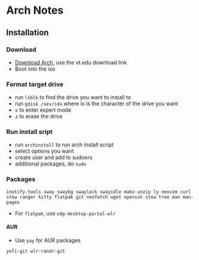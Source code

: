# Arch Notes

## Installation

### Download

- [Download Arch](https://archlinux.org/download/), use the vt.edu download link
- Boot into the iso

### Format target drive

- run `lsblk` to find the drive you want to install to
- run `gdisk /sev/sdx` where is is the character of the drive you want
- `x` to enter expert mode
- `z` to erase the drive

### Run install sript

- run `archinstall` to run arch install script 
- select options you want
- create user and add to sudoers
- additional packages, do `sudo`

### Packages

`inotify-tools sway swaybg swaylock swayidle mako unzip ly neovim curl stow ranger kitty flatpak git neofetch wget openssh stow tree man man-pages`

- For `flatpak`, use `xdg-desktop-portal-wlr`

#### AUR

- Use `yay` for AUR packages

`yofi-git wlr-randr-git`
